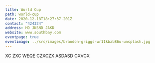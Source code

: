 ```yaml
---
title: World Cup
path: world-cup
date: 2020-12-18T18:27:37.201Z
contact: "424324"
address: HD JKSND JAKD
website: www.southbay.com
eventpage: true
eventimage: ../src/images/brandon-griggs-wr11kbab86u-unsplash.jpg
---
```

XC ZXC WEQE CZXCZX ASDASD CXVCX